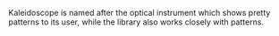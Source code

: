 Kaleidoscope is named after the optical instrument which shows pretty patterns to its user, while the library also works closely with patterns.
